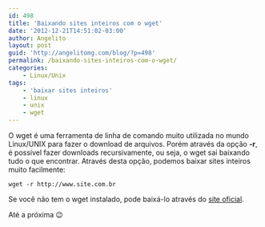 ```yaml
---
id: 498
title: 'Baixando sites inteiros com o wget'
date: '2012-12-21T14:51:02-03:00'
author: Angelito
layout: post
guid: 'http://angelitomg.com/blog/?p=498'
permalink: /baixando-sites-inteiros-com-o-wget/
categories:
    - Linux/Unix
tags:
    - 'baixar sites inteiros'
    - linux
    - unix
    - wget
---
```


O wget é uma ferramenta de linha de comando muito utilizada no mundo Linux/UNIX para fazer o download de arquivos. Porém através da opção **-r**, é possível fazer downloads recursivamente, ou seja, o wget sai baixando tudo o que encontrar. Através desta opção, podemos baixar sites inteiros muito facilmente:

`wget -r http://www.site.com.br`

Se você não tem o wget instalado, pode baixá-lo através do [site oficial](http://www.gnu.org/software/wget/).

Até a próxima 😉